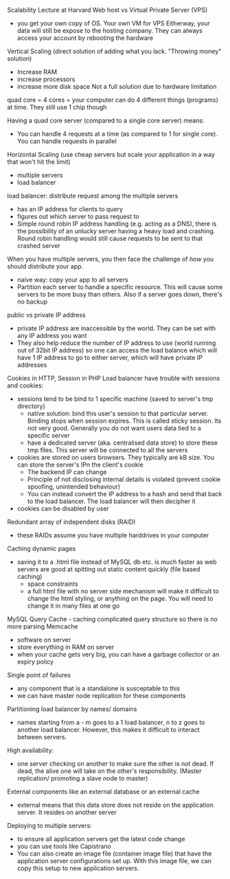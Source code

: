Scalability Lecture at Harvard
Web host vs Virtual Private Server (VPS)
- you get your own copy of OS. Your own VM for VPS
Eitherway, your data will still be expose to the hosting company. They can always access your account by rebooting the hardware

Vertical Scaling (direct solution of adding what you lack. "Throwing money" solution)
- Increase RAM
- increase processors
- increase more disk space
Not a full solution due to hardware limitation

quad core = 4 cores = your computer can do 4 different things (programs) at time.
They still use 1 chip though

Having a quad core server (compared to a single core server) means:
- You can handle 4 requests at a time (as compared to 1 for single core). You can handle requests in parallel

Horizontal Scaling (use cheap servers but scale your application in a way that won't hit the limit)
- multiple servers
- load balancer

load balancer: distribute request among the multiple servers
- has an IP address for clients to query
- figures out which server to pass request to
- Simple round robin IP address handling (e.g. acting as a DNS), there is the possibility of an unlucky server having a heavy load and crashing. Round robin handling would still cause requests to be sent to that crashed server

When you have multiple servers, you then face the challenge of *how* you should distribute your app.
- naive way: copy your app to all servers
- Partition each server to handle a specific resource. This will cause some servers to be more busy than others. Also if a server goes down, there's no backup

public vs private IP address
- private IP address are inaccessible by the world. They can be set with any IP address you want
- They also help reduce the number of IP address to use (world running out of 32bit IP address) so one can access the load balance which will have 1 IP address to go to either server, which will have private IP addresses

Cookies in HTTP, Session in PHP
Load balancer have trouble with sessions and cookies:
- sessions tend to be bind to 1 specific machine (saved to server's tmp directory)
	- native solution: bind this user's session to that particular server. Binding stops when session expires. This is called sticky session. Its not very good. Generally you do not want users data tied to a specific server
	- have a dedicated server (aka. centralised data store) to store these tmp files. This server will be connected to all the servers
- cookies are stored on users browsers. They typically are kB size. You can store the server's IPn the client's cookie
	- The backend IP can change
	- Principle of not disclosing internal details is violated (prevent cookie spoofing, unintended behaviour)
	- You can instead convert the IP address to a hash and send that back to the load balancer. The load balancer will then decipher it
- cookies can be disabled by user

Redundant array of independent disks (RAID)
- these RAIDs assume you have multiple harddrives in your computer

Caching dynamic pages
- saving it to a .html file instead of MySQL db etc. is much faster as web servers are good at spitting out static content quickly (file based caching)
	- space constraints
	- a full html file with no server side mechanism will make it difficult to change the html styling, or anything on the page. You will need to change it in many files at one go

MySQL Query Cache - caching complicated query structure so there is no more parsing
Memcache
- software on server
- store everything in RAM on server
- when your cache gets very big, you can have a garbage collector or an expiry policy

Single point of failures 
- any component that is a standalone is susceptable to this
- we can have master node replication for these components

Partitioning load balancer by names/ domains
- names starting from a - m goes to a 1 load balancer, n to z goes to another load balancer. However, this makes it difficult to interact between servers.

High availability:
- one server checking on another to make sure the other is not dead. If dead, the alive one will take on the other's responsibility. (Master replication/ promoting a slave node to master)

External components like an external database or an external cache
- external means that this data store does not reside on the application server. It resides on another server

Deploying to multiple servers:
- to ensure all application servers get the latest code change
- you can use tools like Capistrano
- You can also create an image file (container image file) that have the application server configurations set up. With this image file, we can copy this setup to new application servers.